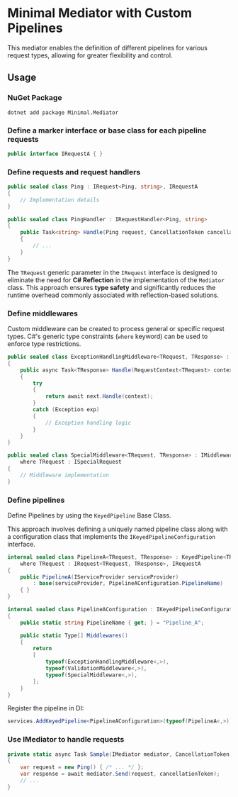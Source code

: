 # Minimal Mediator with Custom Pipelines

This mediator enables the definition of different pipelines for various request types, allowing for greater flexibility and control.

## Usage

### NuGet Package

   ```
   dotnet add package Minimal.Mediator
   ```

### **Define a marker interface or base class for each pipeline requests**

   ```csharp
   public interface IRequestA { }
   ```
   
### Define requests and request handlers


```csharp
public sealed class Ping : IRequest<Ping, string>, IRequestA
{
    // Implementation details
}

public sealed class PingHandler : IRequestHandler<Ping, string>
{
    public Task<string> Handle(Ping request, CancellationToken cancellationToken)
    {
        // ...
    }
}
```

The `TRequest` generic parameter in the `IRequest` interface is designed to eliminate the need for **C# Reflection** in the implementation of the `Mediator` class. This approach ensures **type safety** and significantly reduces the runtime overhead commonly associated with reflection-based solutions.

### Define middlewares

Custom middleware can be created to process general or specific request types. C#'s generic type constraints (`where` keyword) can be used to enforce type restrictions.

```csharp
public sealed class ExceptionHandlingMiddleware<TRequest, TResponse> : IMiddleware<TRequest, TResponse>
{
    public async Task<TResponse> Handle(RequestContext<TRequest> context, IRequestProcessor<TRequest, TResponse> next)
    {
        try
        {
            return await next.Handle(context);
        }
        catch (Exception exp)
        {
            // Exception handling logic
        }
    }
}

public sealed class SpecialMiddleware<TRequest, TResponse> : IMiddleware<TRequest, TResponse>
    where TRequest : ISpecialRequest
{
    // Middleware implementation
}
```

### Define pipelines

   Define Pipelines by using the `KeyedPipeline` Base Class.
   
   This approach involves defining a uniquely named pipeline class along with a configuration class that implements the `IKeyedPipelineConfiguration` interface.

   ```csharp
   internal sealed class PipelineA<TRequest, TResponse> : KeyedPipeline<TRequest, TResponse>
       where TRequest : IRequest<TRequest, TResponse>, IRequestA
   {
       public PipelineA(IServiceProvider serviceProvider)
           : base(serviceProvider, PipelineAConfiguration.PipelineName)
       { }
   }

   internal sealed class PipelineAConfiguration : IKeyedPipelineConfiguration
   {
       public static string PipelineName { get; } = "Pipeline_A";

       public static Type[] Middlewares()
       {
           return
           [
               typeof(ExceptionHandlingMiddleware<,>),
               typeof(ValidationMiddleware<,>),
               typeof(SpecialMiddleware<,>),
           ];
       }
   }
   ```

   Register the pipeline in DI:

   ```csharp
   services.AddKeyedPipeline<PipelineAConfiguration>(typeof(PipelineA<,>));
   ```
### Use IMediator to handle requests

```csharp
private static async Task Sample(IMediator mediator, CancellationToken cancellationToken)
{
    var request = new Ping() { /* ... */ };
    var response = await mediator.Send(request, cancellationToken);
    // ...
}
```
